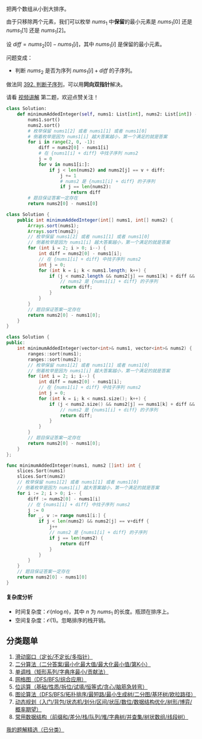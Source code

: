 把两个数组从小到大排序。

由于只移除两个元素，我们可以枚举 $\textit{nums}_1$ 中**保留**的最小元素是 $\textit{nums}_1[0]$ 还是 $\textit{nums}_1[1]$ 还是 $\textit{nums}_1[2]$。

设 $\textit{diff} = \textit{nums}_2[0] - \textit{nums}_1[i]$，其中 $\textit{nums}_1[i]$ 是保留的最小元素。

问题变成：

- 判断 $\textit{nums}_2$ 是否为序列 ${\textit{nums}_1[i] + \textit{diff}}$ 的子序列。

做法同 [392. 判断子序列](https://leetcode.cn/problems/is-subsequence/)，可以用**同向双指针**解决。

请看 [视频讲解](https://www.bilibili.com/video/BV1Pw4m1C79N/) 第二题，欢迎点赞关注！

```py [sol-Python3]
class Solution:
    def minimumAddedInteger(self, nums1: List[int], nums2: List[int]) -> int:
        nums1.sort()
        nums2.sort()
        # 枚举保留 nums1[2] 或者 nums1[1] 或者 nums1[0]
        # 倒着枚举是因为 nums1[i] 越大答案越小，第一个满足的就是答案
        for i in range(2, 0, -1):
            diff = nums2[0] - nums1[i]
            # 在 {nums1[i] + diff} 中找子序列 nums2
            j = 0
            for v in nums1[i:]:
                if j < len(nums2) and nums2[j] == v + diff:
                    j += 1
                    # nums2 是 {nums1[i] + diff} 的子序列
                    if j == len(nums2):
                        return diff
        # 题目保证答案一定存在
        return nums2[0] - nums1[0]
```

```java [sol-Java]
class Solution {
    public int minimumAddedInteger(int[] nums1, int[] nums2) {
        Arrays.sort(nums1);
        Arrays.sort(nums2);
        // 枚举保留 nums1[2] 或者 nums1[1] 或者 nums1[0]
        // 倒着枚举是因为 nums1[i] 越大答案越小，第一个满足的就是答案
        for (int i = 2; i > 0; i--) {
            int diff = nums2[0] - nums1[i];
            // 在 {nums1[i] + diff} 中找子序列 nums2
            int j = 0;
            for (int k = i; k < nums1.length; k++) {
                if (j < nums2.length && nums2[j] == nums1[k] + diff && ++j == nums2.length) {
                    // nums2 是 {nums1[i] + diff} 的子序列
                    return diff;
                }
            }
        }
        // 题目保证答案一定存在
        return nums2[0] - nums1[0];
    }
}
```

```cpp [sol-C++]
class Solution {
public:
    int minimumAddedInteger(vector<int>& nums1, vector<int>& nums2) {
        ranges::sort(nums1);
        ranges::sort(nums2);
        // 枚举保留 nums1[2] 或者 nums1[1] 或者 nums1[0]
        // 倒着枚举是因为 nums1[i] 越大答案越小，第一个满足的就是答案
        for (int i = 2; i; i--) {
            int diff = nums2[0] - nums1[i];
            // 在 {nums1[i] + diff} 中找子序列 nums2
            int j = 0;
            for (int k = i; k < nums1.size(); k++) {
                if (j < nums2.size() && nums2[j] == nums1[k] + diff && ++j == nums2.size()) {
                    // nums2 是 {nums1[i] + diff} 的子序列
                    return diff;
                }
            }
        }
        // 题目保证答案一定存在
        return nums2[0] - nums1[0];
    }
};
```

```go [sol-Go]
func minimumAddedInteger(nums1, nums2 []int) int {
	slices.Sort(nums1)
	slices.Sort(nums2)
	// 枚举保留 nums1[2] 或者 nums1[1] 或者 nums1[0]
	// 倒着枚举是因为 nums1[i] 越大答案越小，第一个满足的就是答案
	for i := 2; i > 0; i-- {
		diff := nums2[0] - nums1[i]
		// 在 {nums1[i] + diff} 中找子序列 nums2
		j := 0
		for _, v := range nums1[i:] {
			if j < len(nums2) && nums2[j] == v+diff {
				j++
				// nums2 是 {nums1[i] + diff} 的子序列
				if j == len(nums2) {
					return diff
				}
			}
		}
	}
	// 题目保证答案一定存在
	return nums2[0] - nums1[0]
}
```

#### 复杂度分析

- 时间复杂度：$\mathcal{O}(n\log n)$，其中 $n$ 为 $\textit{nums}_1$ 的长度。瓶颈在排序上。
- 空间复杂度：$\mathcal{O}(1)$。忽略排序的栈开销。

## 分类题单

1. [滑动窗口（定长/不定长/多指针）](https://leetcode.cn/circle/discuss/0viNMK/)
2. [二分算法（二分答案/最小化最大值/最大化最小值/第K小）](https://leetcode.cn/circle/discuss/SqopEo/)
3. [单调栈（矩形系列/字典序最小/贡献法）](https://leetcode.cn/circle/discuss/9oZFK9/)
4. [网格图（DFS/BFS/综合应用）](https://leetcode.cn/circle/discuss/YiXPXW/)
5. [位运算（基础/性质/拆位/试填/恒等式/贪心/脑筋急转弯）](https://leetcode.cn/circle/discuss/dHn9Vk/)
6. [图论算法（DFS/BFS/拓扑排序/最短路/最小生成树/二分图/基环树/欧拉路径）](https://leetcode.cn/circle/discuss/01LUak/)
7. [动态规划（入门/背包/状态机/划分/区间/状压/数位/数据结构优化/树形/博弈/概率期望）](https://leetcode.cn/circle/discuss/tXLS3i/)
8. [常用数据结构（前缀和/差分/栈/队列/堆/字典树/并查集/树状数组/线段树）](https://leetcode.cn/circle/discuss/mOr1u6/)

[我的题解精选（已分类）](https://github.com/EndlessCheng/codeforces-go/blob/master/leetcode/SOLUTIONS.md)
